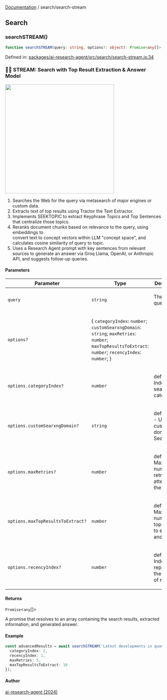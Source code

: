 [Documentation](../modules.md) / search/search-stream

## Search

### searchSTREAM()

```ts
function searchSTREAM(query: string, options?: object): Promise<any[]>;
```

Defined in: [packages/ai-research-agent/src/search/search-stream.js:34](https://github.com/vtempest/ai-research-agent/tree/master/packages/ai-research-agent/src/search/search-stream.js#L34)

### 🤖🔎 STREAM: Search with Top Result Extraction & Answer Model 
 <img width="350px"  src="https://i.imgur.com/s8gsYt1.png"  /> 

1. Searches the Web for the query via metasearch of major engines or custom data.<br />
2. Extracts text of top results using Tractor the Text Extractor.<br />
3. Implements SEEKTOPIC to extract Keyphrase Topics and Top Sentences that centralize those topics.<br />
4. Reranks document chunks based on relevance to the query, using embeddings to <br />
convert text to concept vectors within LLM "concept space", and calculates cosine similarity of query to topic. <br />
5. Uses a Research Agent prompt with key sentences from relevant sources to generate an answer via Groq 
 Llama, OpenAI, or Anthropic API, and suggests follow-up queries.

#### Parameters

<table>
<thead>
<tr>
<th>Parameter</th>
<th>Type</th>
<th>Description</th>
</tr>
</thead>
<tbody>
<tr>
<td>

`query`

</td>
<td>

`string`

</td>
<td>

The search query string.

</td>
</tr>
<tr>
<td>

`options?`

</td>
<td>

\{ `categoryIndex`: `number`; `customSearxngDomain`: `string`; `maxRetries`: `number`; `maxTopResultsToExtract`: `number`; `recencyIndex`: `number`; \}

</td>
<td>

</td>
</tr>
<tr>
<td>

`options.categoryIndex?`

</td>
<td>

`number`

</td>
<td>

default=0 - Index of the search category.

</td>
</tr>
<tr>
<td>

`options.customSearxngDomain?`

</td>
<td>

`string`

</td>
<td>

default=null - Use your custom domain SearXNG

</td>
</tr>
<tr>
<td>

`options.maxRetries?`

</td>
<td>

`number`

</td>
<td>

default=5 - Maximum number of retry attempts for the search.

</td>
</tr>
<tr>
<td>

`options.maxTopResultsToExtract?`

</td>
<td>

`number`

</td>
<td>

default=6 - Maximum number of top results to extract and analyze.

</td>
</tr>
<tr>
<td>

`options.recencyIndex?`

</td>
<td>

`number`

</td>
<td>

default=0 - Index representing the recency of results.

</td>
</tr>
</tbody>
</table>

#### Returns

`Promise`&lt;`any`[]&gt;

A promise that resolves to an array containing the search results, 
 extracted information, and generated answer.

#### Example

```ts
const advancedResults = await searchSTREAM('Latest developments in quantum computing', {
  categoryIndex: 2,
  recencyIndex: 1,
  maxRetries: 5,
  maxTopResultsToExtract: 10
});
```

#### Author

[ai-research-agent (2024)](https://airesearch.js.org)
